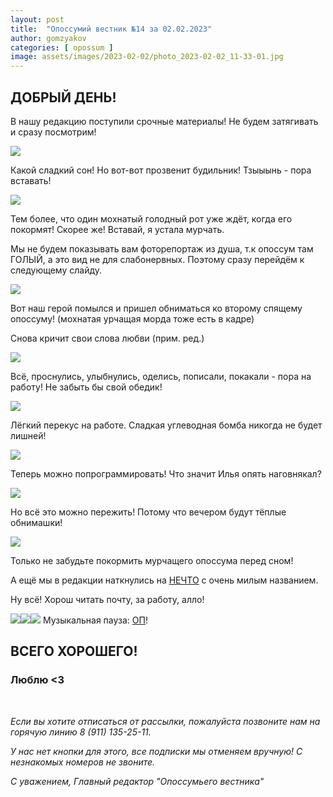 ```yaml
---
layout: post
title:  "Опоссумий вестник №14 за 02.02.2023"
author: gomzyakov
categories: [ opossum ]
image: assets/images/2023-02-02/photo_2023-02-02_11-33-01.jpg
---
```


## ДОБРЫЙ ДЕНЬ!

В нашу редакцию поступили срочные материалы! Не будем затягивать и сразу посмотрим!

![](images/2023-02-02/photo_2023-02-02_11-33-01.jpg)

Какой сладкий сон! Но вот-вот прозвенит будильник! Тзыыынь - пора вставать!

![](images/photo_2023-02-02_11-33-04_2.jpg)

Тем более, что один мохнатый голодный рот уже ждёт, когда его покормят! Скорее же! Вставай, я устала мурчать.

Мы не будем показывать вам фоторепортаж из душа, т.к опоссум там ГОЛЫЙ, а это вид не для слабонервных. Поэтому сразу перейдём к следующему слайду.

![](images/photo_2023-02-02_11-33-03.jpg)

Вот наш герой помылся и пришел обниматься ко второму спящему опоссуму! (мохнатая урчащая морда тоже есть в кадре)

Снова кричит свои слова любви (прим. ред.)

![](images/photo_2023-02-02_11-33-03_2.jpg)

Всё, проснулись, улыбнулись, оделись, пописали, покакали - пора на работу! Не забыть бы свой обедик!

![](images/photo_2023-02-02_11-33-02.jpg)

Лёгкий перекус на работе. Сладкая углеводная бомба никогда не будет лишней!

![](images/photo_2023-02-02_11-33-04.jpg)

Теперь можно попрограммировать! Что значит Илья опять наговнякал?

![](images/opossums-mating-3.jpg)

Но всё это можно пережить! Потому что вечером будут тёплые обнимашки!

![](images/photo_2023-02-02_11-33-02_2.jpg)

Только не забудьте покормить мурчащего опоссума перед сном!

А ещё мы в редакции наткнулись на [НЕЧТО](https://www.kinopoisk.ru/film/1078486/) с очень милым названием.

Ну всё! Хорош читать почту, за работу, алло!

![](images/image4.gif)![](images/image4.gif)![](images/image4.gif) Музыкальная пауза: [ОП](https://music.yandex.ru/album/6414277/track/47299035)!

## ВСЕГО ХОРОШЕГО!

### Люблю <3

<br>

*Если вы хотите отписаться от рассылки, пожалуйста позвоните нам на горячую линию 8 (911) 135-25-11.*

*У нас нет кнопки для этого, все подписки мы отменяем вручную! С незнакомых номеров не звоните.*

*С уважением, Главный редактор "Опоссумьего вестника"*

